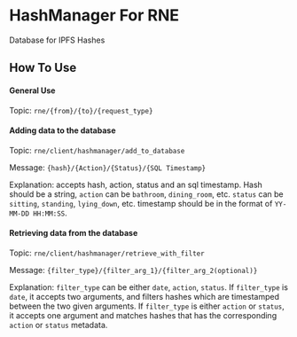 # HashManager For RNE
Database for IPFS Hashes

## How To Use
#### General Use
Topic: `rne/{from}/{to}/{request_type}`

#### Adding data to the database
Topic: `rne/client/hashmanager/add_to_database`

Message: `{hash}/{Action}/{Status}/{SQL Timestamp}`

Explanation: accepts hash, action, status and an sql timestamp. Hash should be a string, `action` can be `bathroom`, `dining_room`, etc. `status` can be `sitting`, `standing`, `lying_down`, etc. timestamp should be in the format of `YY-MM-DD HH:MM:SS`.

#### Retrieving data from the database
Topic: `rne/client/hashmanager/retrieve_with_filter`

Message: `{filter_type}/{filter_arg_1}/{filter_arg_2(optional)}`

Explanation: `filter_type` can be either `date`, `action`, `status`. If `filter_type` is `date`, it accepts two arguments, and filters hashes which are timestamped between the two given arguments. If `filter_type` is either `action` or `status`, it accepts one argument and matches hashes that has the corresponding `action` or `status` metadata.